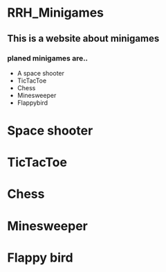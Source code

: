 # RRH_Minigames
## This is a website about minigames

### planed minigames are..
* A space shooter
* TicTacToe 
* Chess 
* Minesweeper
* Flappybird

# Space shooter
# TicTacToe
# Chess
# Minesweeper 
# Flappy bird


